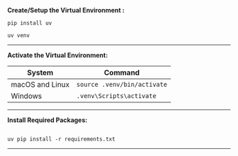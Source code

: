 **Create/Setup the Virtual Environment :** <br>

```
pip install uv
```

```
uv venv
```

<hr>

**Activate the Virtual Environment:** <br>

| System          | Command                     |
| --------------- | --------------------------- |
| macOS and Linux | `source .venv/bin/activate` |
| Windows      | `.venv\Scripts\activate`    |

<hr>

**Install Required Packages:** <br>

```

uv pip install -r requirements.txt

```

<hr>